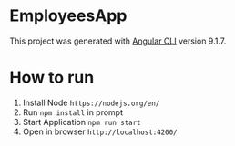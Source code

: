 # EmployeesApp

This project was generated with [Angular CLI](https://github.com/angular/angular-cli) version 9.1.7.

# How to run

 1. Install Node `https://nodejs.org/en/`
 2. Run `npm install` in prompt
 3. Start Application `npm run start`
 4. Open in browser  `http://localhost:4200/`
